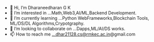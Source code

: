- 👋 Hi, I’m Dharaneedharan G K
- 👀 I’m interested in ...Math,Web3,AI/ML,Backend Development.
- 🌱 I’m currently learning ...Python WebFrameworks,Blockchain Tools, ML/DS/DL Algorithms,Crypotgraphy.
- 💞️ I’m looking to collaborate on ...Dapps,ML/AI/DS works.
- 📫 How to reach me ...dhar21128.cs@rmkec.ac.in@gmail.com


<!---
imdharanee/imdharanee is a ✨ special ✨ repository because its `README.md` (this file) appears on your GitHub profile.
You can click the Preview link to take a look at your changes.
--->
